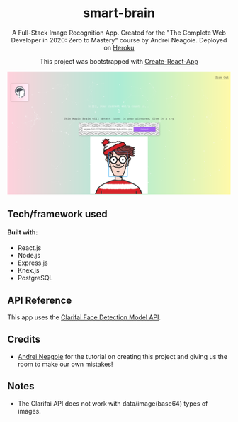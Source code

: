 <h1 align="center">
  smart-brain
</h1>
<p align="center">
  A Full-Stack Image Recognition App. Created for the "The Complete Web Developer in 2020: Zero to Mastery" course by Andrei Neagoie. Deployed on <a href="https://www.heroku.com/" target="_blank" rel="noopener noreferrer">Heroku</a>
</p>
<p align="center">
This project was bootstrapped with <a href="https://github.com/facebook/create-react-app">Create-React-App</a>
</p>

![demo](https://raw.githubusercontent.com/khoaHyh/smart-brain/master/src/images/smart-brain.png)

## Tech/framework used
#### Built with:
  * React.js
  * Node.js
  * Express.js
  * Knex.js
  * PostgreSQL

## API Reference
This app uses the <a href="https://www.clarifai.com/models/face-detection" target="_blank" rel="noopener noreferrer">Clarifai Face Detection Model API</a>.

## Credits
  * <a href="https://github.com/aneagoie">Andrei Neagoie</a> for the tutorial on creating this project and giving us the room to make our own mistakes!

## Notes
  * The Clarifai API does not work with data/image(base64) types of images.